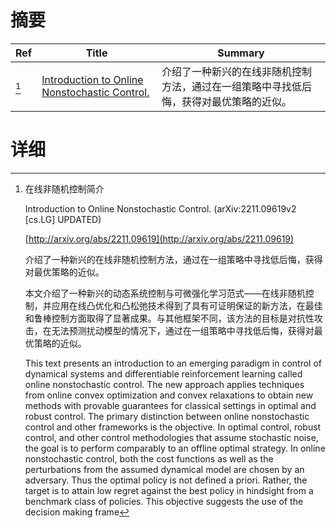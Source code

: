 # 摘要

| Ref | Title | Summary |
| --- | --- | --- |
| [^1] | [Introduction to Online Nonstochastic Control.](http://arxiv.org/abs/2211.09619) | 介绍了一种新兴的在线非随机控制方法，通过在一组策略中寻找低后悔，获得对最优策略的近似。 |

# 详细

[^1]: 在线非随机控制简介

    Introduction to Online Nonstochastic Control. (arXiv:2211.09619v2 [cs.LG] UPDATED)

    [http://arxiv.org/abs/2211.09619](http://arxiv.org/abs/2211.09619)

    介绍了一种新兴的在线非随机控制方法，通过在一组策略中寻找低后悔，获得对最优策略的近似。

    

    本文介绍了一种新兴的动态系统控制与可微强化学习范式——在线非随机控制，并应用在线凸优化和凸松弛技术得到了具有可证明保证的新方法，在最佳和鲁棒控制方面取得了显著成果。与其他框架不同，该方法的目标是对抗性攻击，在无法预测扰动模型的情况下，通过在一组策略中寻找低后悔，获得对最优策略的近似。

    This text presents an introduction to an emerging paradigm in control of dynamical systems and differentiable reinforcement learning called online nonstochastic control. The new approach applies techniques from online convex optimization and convex relaxations to obtain new methods with provable guarantees for classical settings in optimal and robust control.  The primary distinction between online nonstochastic control and other frameworks is the objective. In optimal control, robust control, and other control methodologies that assume stochastic noise, the goal is to perform comparably to an offline optimal strategy. In online nonstochastic control, both the cost functions as well as the perturbations from the assumed dynamical model are chosen by an adversary. Thus the optimal policy is not defined a priori. Rather, the target is to attain low regret against the best policy in hindsight from a benchmark class of policies.  This objective suggests the use of the decision making frame
    

